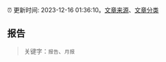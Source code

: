 :alarm_clock: 更新时间: 2023-12-16 01:36:10。[文章来源](/README.md)、[文章分类](/TAGS.md)

## 报告


> 关键字：`报告`、`月报`



